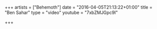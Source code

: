 +++
artists = ["Behemoth"]
date = "2016-04-05T21:13:22+01:00"
title = "Ben Sahar"
type = "video"
youtube = "7xbZMJGpc9I"

+++

